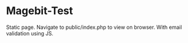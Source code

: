 # Magebit-Test
Static page. Navigate to public/index.php to view on browser.
With email validation using JS.
